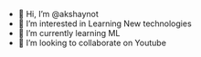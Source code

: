 - 👋 Hi, I’m @akshaynot
- 👀 I’m interested in Learning New technologies
- 🌱 I’m currently learning ML 
- 💞️ I’m looking to collaborate on Youtube


<!---
akshaynot/akshaynot is a ✨ special ✨ repository because its `README.md` (this file) appears on your GitHub profile.
You can click the Preview link to take a look at your changes.
--->
